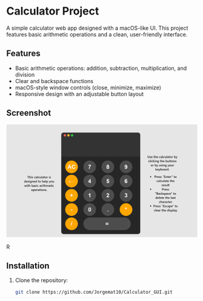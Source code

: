 # Calculator Project

A simple calculator web app designed with a macOS-like UI. This project features basic arithmetic operations and a clean, user-friendly interface.

## Features
- Basic arithmetic operations: addition, subtraction, multiplication, and division
- Clear and backspace functions
- macOS-style window controls (close, minimize, maximize)
- Responsive design with an adjustable button layout

## Screenshot
![Calculator Screenshot](https://github.com/Jorgemat10/Calculator_GUI/blob/main/Screenshot%202024-08-27.png)



R

## Installation

1. Clone the repository:
   ```bash
   git clone https://github.com/Jorgemat10/Calculator_GUI.git

